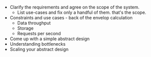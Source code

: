 
- Clarify the requirements and agree on the scope of the system.
	- List use-cases and fix only a handful of them. that's the scope.
-  Constraints and use cases - back of the envelop calculation 
	- Data throughput
	- Storage 
	- Requests per second
- Come up with a simple abstract design
- Understanding bottlenecks
- Scaling your abstract design